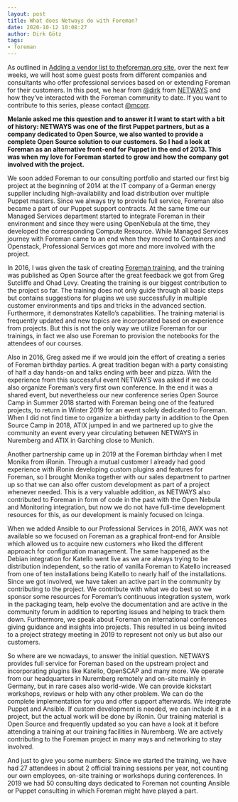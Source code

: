 ```yaml
---
layout: post
title: What does Netways do with Foreman?
date: 2020-10-12 10:08:27
author: Dirk Götz
tags:
- foreman
---
```


As outlined in [Adding a vendor list to theforeman.org site](https://community.theforeman.org/t/adding-a-vendor-list-to-theforeman-org-site/20581), over the next few weeks, we will host some guest posts from different companies and consultants who offer professional services based on or extending Foreman for their customers. In this post, we hear from [@dirk](https://community.theforeman.org/u/dirk/summary) from [NETWAYS](https://www.netways.de/) and how they’ve interacted with the Foreman community to date. If you want to contribute to this series, please contact [@mcorr](https://community.theforeman.org/u/mcorr/summary).

<!--more-->

__Melanie asked me this question and to answer it I want to start with a bit of history: NETWAYS was one
of the first Puppet partners, but as a company dedicated to Open Source, we also wanted to provide a
complete Open Source solution to our customers. So I had a look at Foreman as an alternative front-end
for Puppet in the end of 2013. This was when my love for Foreman started to grow and how the company
got involved with the project.__

We soon added Foreman to our consulting portfolio and started our first big project at the beginning of
2014 at the IT company of a German energy supplier including high-availability and load distribution
over multiple Puppet masters. Since we always try to provide full service, Foreman also became a part of
our Puppet support contracts. At the same time our Managed Services department started to integrate
Foreman in their environment and since they were using OpenNebula at the time, they developed the
corresponding Compute Resource. While Managed Services journey with Foreman came to an end when
they moved to Containers and Openstack, Professional Services got more and more involved with the
project.

In 2016, I was given the task of creating [Foreman training](https://netways.github.io/foreman-training/static/#1), and the training was published as Open
Source after the great feedback we got from Greg Sutcliffe and Ohad Levy. Creating the training is our
biggest contribution to the project so far. The training does not only guide through all basic steps but
contains suggestions for plugins we use successfully in multiple customer environments and tips and
tricks in the advanced section. Furthermore, it demonstrates Katello’s capabilities. The training material is
frequently updated and new topics are incorporated based on experience from projects. But this is not the
only way we utilize Foreman for our trainings, in fact we also use Foreman to provision the notebooks for
the attendees of our courses.

Also in 2016, Greg asked me if we would join the effort of creating a series of Foreman birthday parties.
A great tradition began with a party consisting of half a day hands-on and talks ending with beer and
pizza. With the experience from this successful event NETWAYS was asked if we could also organize
Foreman’s very first own conference. In the end it was a shared event, but nevertheless our new
conference series Open Source Camp in Summer 2018 started with Foreman being one of the featured
projects, to return in Winter 2019 for an event solely dedicated to Foreman. When I did not find time to
organize a birthday party in addition to the Open Source Camp in 2018, ATIX jumped in and we
partnered up to give the community an event every year circulating between NETWAYS in Nuremberg
and ATIX in Garching close to Munich.

Another partnership came up in 2019 at the Foreman birthday when I met Monika from iRonin. Through
a mutual customer I already had good experience with iRonin developing custom plugins and features for
Foreman, so I brought Monika together with our sales department to partner up so that we can also offer
custom development as part of a project whenever needed. This is a very valuable addition, as
NETWAYS also contributed to Foreman in form of code in the past with the Open Nebula and
Monitoring integration, but now we do not have full-time development resources for this, as our
development is mainly focused on Icinga.

When we added Ansible to our Professional Services in 2016, AWX was not available so we focused on
Foreman as a graphical front-end for Ansible which allowed us to acquire new customers who liked the
different approach for configuration management. The same happened as the Debian integration for
Katello went live as we are always trying to be distribution independent, so the ratio of vanilla Foreman
to Katello increased from one of ten installations being Katello to nearly half of the installations.
Since we got involved, we have taken an active part in the community by contributing to the project. We
contribute with what we do best so we sponsor some resources for Foreman‘s continuous integration
system, work in the packaging team, help evolve the documentation and are active in the community
forum in addition to reporting issues and helping to track them down. Furthermore, we speak about
Foreman on international conferences giving guidance and insights into projects. This resulted in us being
invited to a project strategy meeting in 2019 to represent not only us but also our customers.

So where are we nowadays, to answer the initial question. NETWAYS provides full service for Foreman
based on the upstream project and incorporating plugins like Katello, OpenSCAP and many more. We
operate from our headquarters in Nuremberg remotely and on-site mainly in Germany, but in rare cases
also world-wide. We can provide kickstart workshops, reviews or help with any other problem. We can
do the complete implementation for you and offer support afterwards. We integrate Puppet and Ansible.
If custom development is needed, we can include it in a project, but the actual work will be done by
iRonin. Our training material is Open Source and frequently updated so you can have a look at it before
attending a training at our training facilities in Nuremberg. We are actively contributing to the Foreman
project in many ways and networking to stay involved.

And just to give you some numbers: Since we started the training, we have had 27 attendees in about 2
official training sessions per year, not counting our own employees, on-site training or workshops during
conferences. In 2019 we had 50 consulting days dedicated to Foreman not counting Ansible or Puppet
consulting in which Foreman might have played a part.
